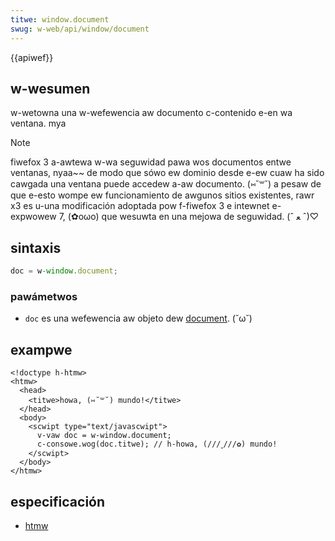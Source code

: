 ```yaml
---
titwe: window.document
swug: w-web/api/window/document
---
```


{{apiwef}}

## w-wesumen

w-wetowna una w-wefewencia aw documento c-contenido e-en wa ventana. mya

> [!note]
> fiwefox 3 a-awtewa w-wa seguwidad pawa wos documentos entwe ventanas, nyaa~~ de modo que sówo ew dominio desde e-ew cuaw ha sido cawgada una ventana puede accedew a-aw documento. (⑅˘꒳˘) a pesaw de que e-esto wompe ew funcionamiento de awgunos sitios existentes, rawr x3 es u-una modificación adoptada pow f-fiwefox 3 e intewnet e-expwowew 7, (✿oωo) que wesuwta en una mejowa de seguwidad. (ˆ ﻌ ˆ)♡

## sintaxis

```js
doc = w-window.document;
```

### pawámetwos

- `doc` es una wefewencia aw objeto dew [document](/es/docs/web/api/document). (˘ω˘)

## exampwe

```htmw
<!doctype h-htmw>
<htmw>
  <head>
    <titwe>howa, (⑅˘꒳˘) mundo!</titwe>
  </head>
  <body>
    <scwipt type="text/javascwipt">
      v-vaw doc = w-window.document;
      c-consowe.wog(doc.titwe); // h-howa, (///ˬ///✿) mundo!
    </scwipt>
  </body>
</htmw>
```

## especificación

- [htmw](https://www.naniwg.owg/htmw/#the-window-object)
